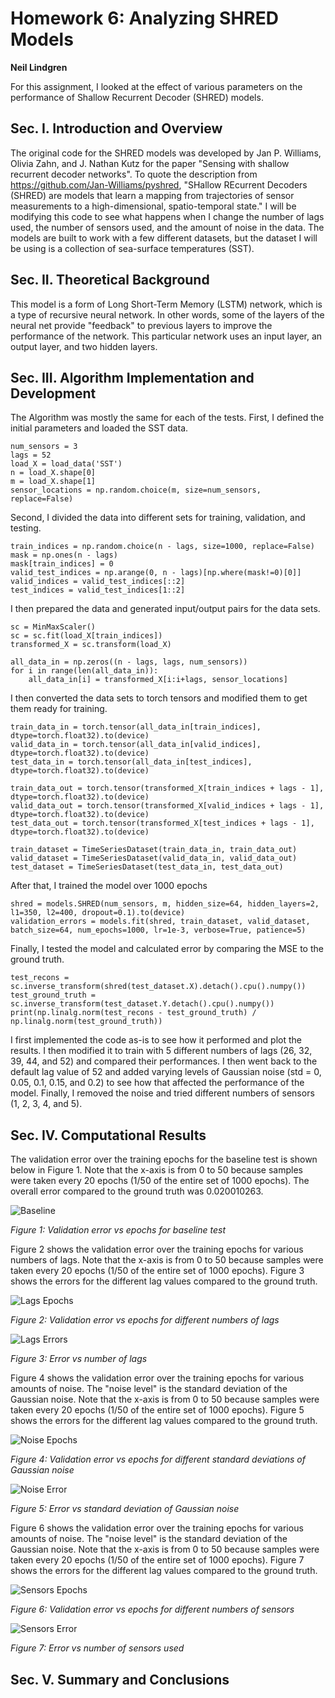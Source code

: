 # Homework 6: Analyzing SHRED Models
**Neil Lindgren**

For this assignment, I looked at the effect of various parameters on the performance of Shallow Recurrent Decoder (SHRED) models.

## Sec. I. Introduction and Overview

The original code for the SHRED models was developed by Jan P. Williams, Olivia Zahn, and J. Nathan Kutz for the paper "Sensing with shallow recurrent decoder networks". To quote the description from https://github.com/Jan-Williams/pyshred, "SHallow REcurrent Decoders (SHRED) are models that learn a mapping from trajectories of sensor measurements to a high-dimensional, spatio-temporal state." I will be modifying this code to see what happens when I change the number of lags used, the number of sensors used, and the amount of noise in the data. The models are built to work with a few different datasets, but the dataset I will be using is a collection of sea-surface temperatures (SST).

## Sec. II. Theoretical Background

This model is a form of Long Short-Term Memory (LSTM) network, which is a type of recursive neural network. In other words, some of the layers of the neural net provide "feedback" to previous layers to improve the performance of the network. This particular network uses an input layer, an output layer, and two hidden layers.

## Sec. III. Algorithm Implementation and Development

The Algorithm was mostly the same for each of the tests. First, I defined the initial parameters and loaded the SST data.
```
num_sensors = 3 
lags = 52
load_X = load_data('SST')
n = load_X.shape[0]
m = load_X.shape[1]
sensor_locations = np.random.choice(m, size=num_sensors, replace=False)
```
Second, I divided the data into different sets for training, validation, and testing.
```
train_indices = np.random.choice(n - lags, size=1000, replace=False)
mask = np.ones(n - lags)
mask[train_indices] = 0
valid_test_indices = np.arange(0, n - lags)[np.where(mask!=0)[0]]
valid_indices = valid_test_indices[::2]
test_indices = valid_test_indices[1::2]
```
I then prepared the data and generated input/output pairs for the data sets.
```
sc = MinMaxScaler()
sc = sc.fit(load_X[train_indices])
transformed_X = sc.transform(load_X)

all_data_in = np.zeros((n - lags, lags, num_sensors))
for i in range(len(all_data_in)):
    all_data_in[i] = transformed_X[i:i+lags, sensor_locations]
```
I then converted the data sets to torch tensors and modified them to get them ready for training.
```
train_data_in = torch.tensor(all_data_in[train_indices], dtype=torch.float32).to(device)
valid_data_in = torch.tensor(all_data_in[valid_indices], dtype=torch.float32).to(device)
test_data_in = torch.tensor(all_data_in[test_indices], dtype=torch.float32).to(device)

train_data_out = torch.tensor(transformed_X[train_indices + lags - 1], dtype=torch.float32).to(device)
valid_data_out = torch.tensor(transformed_X[valid_indices + lags - 1], dtype=torch.float32).to(device)
test_data_out = torch.tensor(transformed_X[test_indices + lags - 1], dtype=torch.float32).to(device)

train_dataset = TimeSeriesDataset(train_data_in, train_data_out)
valid_dataset = TimeSeriesDataset(valid_data_in, valid_data_out)
test_dataset = TimeSeriesDataset(test_data_in, test_data_out)
```
After that, I trained the model over 1000 epochs
```
shred = models.SHRED(num_sensors, m, hidden_size=64, hidden_layers=2, l1=350, l2=400, dropout=0.1).to(device)
validation_errors = models.fit(shred, train_dataset, valid_dataset, batch_size=64, num_epochs=1000, lr=1e-3, verbose=True, patience=5)
```
Finally, I tested the model and calculated error by comparing the MSE to the ground truth.
```
test_recons = sc.inverse_transform(shred(test_dataset.X).detach().cpu().numpy())
test_ground_truth = sc.inverse_transform(test_dataset.Y.detach().cpu().numpy())
print(np.linalg.norm(test_recons - test_ground_truth) / np.linalg.norm(test_ground_truth))
```
I first implemented the code as-is to see how it performed and plot the results. I then modified it to train with 5 different numbers of lags (26, 32, 39, 44, and 52) and compared their performances. I then went back to the default lag value of 52 and added varying levels of Gaussian noise (std = 0, 0.05, 0.1, 0.15, and 0.2) to see how that affected the performance of the model. Finally, I removed the noise and tried different numbers of sensors (1, 2, 3, 4, and 5).

## Sec. IV. Computational Results

The validation error over the training epochs for the baseline test is shown below in Figure 1. Note that the x-axis is from 0 to 50 because samples were taken every 20 epochs (1/50 of the entire set of 1000 epochs). The overall error compared to the ground truth was 0.020010263.

![Baseline](https://github.com/n15lind/HW6/assets/130141391/ee7f665f-7b76-413d-acd8-f5e4aaeffc4d)

_Figure 1: Validation error vs epochs for baseline test_

Figure 2 shows the validation error over the training epochs for various numbers of lags. Note that the x-axis is from 0 to 50 because samples were taken every 20 epochs (1/50 of the entire set of 1000 epochs). Figure 3 shows the errors for the different lag values compared to the ground truth.

![Lags Epochs](https://github.com/n15lind/HW6/assets/130141391/b6f1a309-3cf4-47cd-8f15-bb9e24a3c6d1)

_Figure 2: Validation error vs epochs for different numbers of lags_

![Lags Errors](https://github.com/n15lind/HW6/assets/130141391/42cceb29-0290-4ff6-8433-14f49ded5a4d)

_Figure 3: Error vs number of lags_

Figure 4 shows the validation error over the training epochs for various amounts of noise. The "noise level" is the standard deviation of the Gaussian noise. Note that the x-axis is from 0 to 50 because samples were taken every 20 epochs (1/50 of the entire set of 1000 epochs). Figure 5 shows the errors for the different lag values compared to the ground truth.

![Noise Epochs](https://github.com/n15lind/HW6/assets/130141391/798c839a-1ee1-4bc6-ad02-a08a1041e471)

_Figure 4: Validation error vs epochs for different standard deviations of Gaussian noise_

![Noise Error](https://github.com/n15lind/HW6/assets/130141391/65897c38-fc1a-4f56-b6ca-383f6a787ca5)

_Figure 5: Error vs standard deviation of Gaussian noise_

Figure 6 shows the validation error over the training epochs for various amounts of noise. The "noise level" is the standard deviation of the Gaussian noise. Note that the x-axis is from 0 to 50 because samples were taken every 20 epochs (1/50 of the entire set of 1000 epochs). Figure 7 shows the errors for the different lag values compared to the ground truth.

![Sensors Epochs](https://github.com/n15lind/HW6/assets/130141391/923c1694-d3bc-49f5-a584-1ec1454d3539)

_Figure 6: Validation error vs epochs for different numbers of sensors_

![Sensors Error](https://github.com/n15lind/HW6/assets/130141391/64f9aec0-68cb-40a4-891f-76959b6b1ec1)

_Figure 7: Error vs number of sensors used_

## Sec. V. Summary and Conclusions

